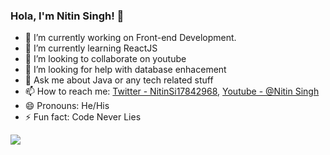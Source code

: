 ### Hola, I'm Nitin Singh! 👋

- 🔭 I’m currently working on Front-end Development.
- 🌱 I’m currently learning ReactJS
- 👯 I’m looking to collaborate on youtube
- 🤔 I’m looking for help with database enhacement
- 💬 Ask me about Java or any tech related stuff
- 📫 How to reach me: [Twitter - NitinSi17842968](https://twitter.com/NitinSi17842968), [Youtube - @Nitin Singh](https://www.youtube.com/channel/UC8VwVI7wYfjAZc_VivPKq0A)
- 😄 Pronouns: He/His
- ⚡ Fun fact: Code Never Lies


<img src="https://github-readme-stats.vercel.app/api?username=being-nitin&&show_icons=true&title_color=ffffff&icon_color=bb2acf&text_color=daf7dc&bg_color=151515">



 
